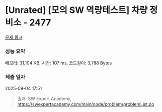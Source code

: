 # [Unrated] [모의 SW 역량테스트] 차량 정비소 - 2477 

[문제 링크](https://swexpertacademy.com/main/code/problem/problemDetail.do?contestProbId=AV6c6bgaIuoDFAXy) 

### 성능 요약

메모리: 31,104 KB, 시간: 107 ms, 코드길이: 3,788 Bytes

### 제출 일자

2025-09-04 17:51



> 출처: SW Expert Academy, https://swexpertacademy.com/main/code/problem/problemList.do